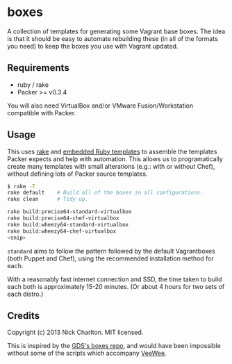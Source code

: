# boxes

A collection of templates for generating some Vagrant base boxes. The idea is that 
it should be easy to automate rebuilding these (in all of the formats you need) to
keep the boxes you use with Vagrant updated.

## Requirements

* ruby / rake
* Packer >= v0.3.4

You will also need VirtualBox and/or VMware Fusion/Workstation compatible with 
Packer.

## Usage

This uses [rake][] and [embedded Ruby templates][erb] to assemble the templates
Packer expects and help with automation. This allows us to programatically create
many templates with small alterations (e.g.: with or without Chef), without defining
lots of Packer source templates.

```bash
$ rake -T
rake default    # Build all of the boxes in all configurations.
rake clean      # Tidy up.

rake build:precise64-standard-virtualbox
rake build:precise64-chef-virtualbox
rake build:wheezy64-standard-virtualbox
rake build:wheezy64-chef-virtualbox
<snip>
```

`standard` aims to follow the pattern followed by the default Vagrantboxes (both
Puppet and Chef), using the recommended installation method for each.

With a reasonably fast internet connection and SSD, the time taken to build each
both is approximately 15-20 minutes. (Or about 4 hours for two sets of each distro.)

## Credits

Copyright (c) 2013 Nick Charlton. MIT licensed.

This is inspired by the [GDS's boxes repo][gds], and would have been impossible
without some of the scripts which accompany [VeeWee][].

[gds]: https://github.com/alphagov/boxes
[post]: http://nickcharlton.net/posts/vagrant-boxes-with-packer.html
[VeeWee]: https://github.com/jedi4ever/veewee
[rake]: http://rake.rubyforge.org
[erb]: http://ruby-doc.org/stdlib-2.0.0/libdoc/erb/rdoc/ERB.html

